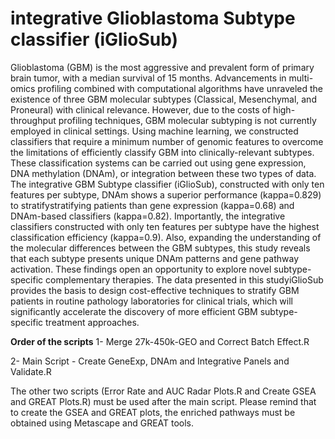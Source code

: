 # integrative Glioblastoma Subtype classifier (iGlioSub)
Glioblastoma (GBM) is the most aggressive and prevalent form of primary brain tumor, with a median survival of 15 months. Advancements in multi-omics profiling combined with computational algorithms have unraveled the existence of three GBM molecular subtypes (Classical, Mesenchymal, and Proneural) with clinical relevance. However, due to the costs of high-throughput profiling techniques, GBM molecular subtyping is not currently employed in clinical settings. Using machine learning, we constructed classifiers that require a minimum number of genomic features to overcome the limitations of efficiently classify GBM into clinically-relevant subtypes. These classification systems can be carried out using gene expression, DNA methylation (DNAm), or integration between these two types of data. The integrative GBM Subtype classifier (iGlioSub), constructed with only ten features per subtype, DNAm shows a superior performance (kappa=0.829) to stratifystratifying patients than gene expression (kappa=0.68) and DNAm-based classifiers (kappa=0.82). Importantly, the integrative classifiers constructed with only ten features per subtype have the highest classification efficiency (kappa=0.9). Also, expanding the understanding of the molecular differences between the GBM subtypes, this study reveals that each subtype presents unique DNAm patterns and gene pathway activation. These findings open an opportunity to explore novel subtype-specific complementary therapies. The data presented in this studyiGlioSub provides the basis to design cost-effective techniques to stratify GBM patients in routine pathology laboratories for clinical trials, which will significantly accelerate the discovery of more efficient GBM subtype-specific treatment approaches. 

**Order of the scripts**
1- Merge 27k-450k-GEO and Correct Batch Effect.R

2- Main Script - Create GeneExp, DNAm and Integrative Panels and Validate.R

The other two scripts (Error Rate and AUC Radar Plots.R and Create GSEA and GREAT Plots.R) must be used after the main script. Please remind that to create the GSEA and GREAT plots, the enriched pathways must be obtained using Metascape and GREAT tools.
